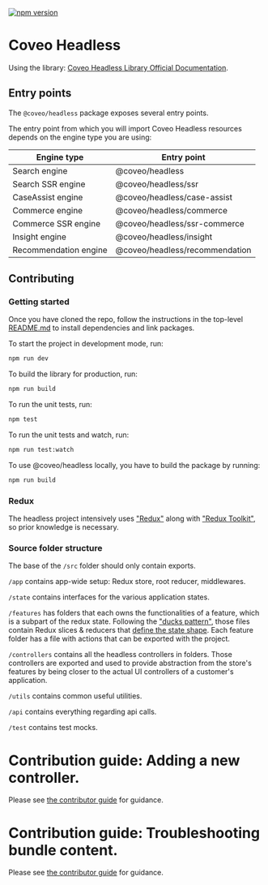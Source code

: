 [![npm version](https://badge.fury.io/js/@coveo%2Fheadless.svg)](https://badge.fury.io/js/@coveo%2Fheadless)

# Coveo Headless

Using the library: [Coveo Headless Library Official Documentation](https://docs.coveo.com/en/headless/latest/).

## Entry points

The `@coveo/headless` package exposes several entry points.

The entry point from which you will import Coveo Headless resources depends on the engine type you are using:

| Engine type           | Entry point                    |
| --------------------- | ------------------------------ |
| Search engine         | @coveo/headless                |
| Search SSR engine     | @coveo/headless/ssr            |
| CaseAssist engine     | @coveo/headless/case-assist    |
| Commerce engine       | @coveo/headless/commerce       |
| Commerce SSR engine   | @coveo/headless/ssr-commerce   |
| Insight engine        | @coveo/headless/insight        |
| Recommendation engine | @coveo/headless/recommendation |

## Contributing

### Getting started

Once you have cloned the repo, follow the instructions in the top-level [README.md](https://github.com/coveo/ui-kit/src/master/README.md) to install dependencies and link packages.

To start the project in development mode, run:

```bash
npm run dev
```

To build the library for production, run:

```bash
npm run build
```

To run the unit tests, run:

```bash
npm test
```

To run the unit tests and watch, run:

```bash
npm run test:watch
```

To use @coveo/headless locally, you have to build the package by running:

```bash
npm run build
```

### Redux

The headless project intensively uses ["Redux"](https://redux.js.org) along with ["Redux Toolkit"](https://redux-toolkit.js.org), so prior knowledge is necessary.

### Source folder structure

The base of the `/src` folder should only contain exports.

`/app` contains app-wide setup: Redux store, root reducer, middlewares.

`/state` contains interfaces for the various application states.

`/features` has folders that each owns the functionalities of a feature, which is a subpart of the redux state. Following the ["ducks pattern"](https://redux.js.org/style-guide/style-guide#structure-files-as-feature-folders-or-ducks), those files contain Redux slices & reducers that [define the state shape](https://redux.js.org/style-guide/style-guide#reducers-should-own-the-state-shape). Each feature folder has a file with actions that can be exported with the project.

`/controllers` contains all the headless controllers in folders. Those controllers are exported and used to provide abstraction from the store's features by being closer to the actual UI controllers of a customer's application.

`/utils` contains common useful utilities.

`/api` contains everything regarding api calls.

`/test` contains test mocks.

# Contribution guide: Adding a new controller.

Please see [the contributor guide](./contributors/adding-a-controller.md) for guidance.

# Contribution guide: Troubleshooting bundle content.

Please see [the contributor guide](./contributors/troubleshooting-bundles-content.md) for guidance.
